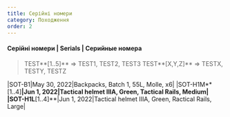 ```yaml
---
title: Серійні номери
category: Походження
order: 2
---
```


#### **Серійні номери** \| **Serials** \| **Серийные номера**

> TEST**[1..5]** => TEST1, TEST2, TEST3
> TEST**[X,Y,Z]** => TESTX, TESTY, TESTZ


|SOT-B1|May 30, 2022|Backpacks, Batch 1, 55L, Molle, x6|
|SOT-H1M**[1..4]**|Jun 1, 2022|Tactical helmet IIIA, Green, Tactical Rails, Medium|
|SOT-H1L**[1..4]**|Jun 1, 2022|Tactical helmet IIIA, Green, Ractical Rails, Large|


